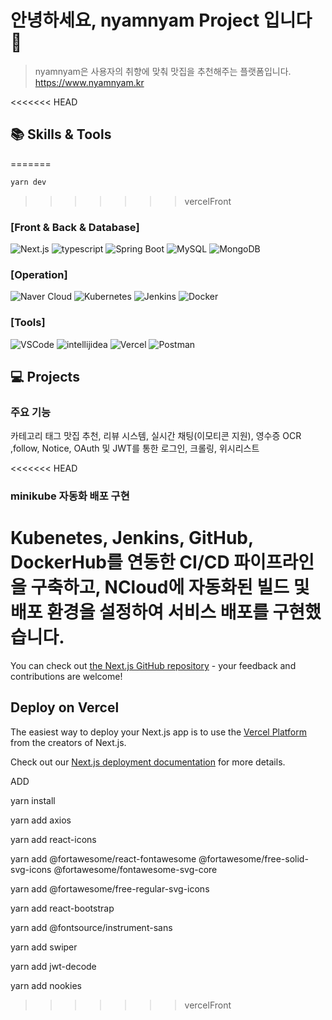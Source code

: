 # 안녕하세요, nyamnyam Project 입니다 👋

> nyamnyam은 사용자의 취향에 맞춰 맛집을 추천해주는 플랫폼입니다.  
> https://www.nyamnyam.kr


<<<<<<< HEAD
## 📚 Skills & Tools
=======
```bash
yarn dev
```
>>>>>>> vercelFront

### [Front & Back & Database]
![Next.js](https://img.shields.io/badge/-Next.js-000000?style=flat-square&logo=next.js&logoColor=white)
![typescript](https://img.shields.io/badge/-TypeScript-3178C6?style=flat-square&logo=ts&logoColor=white)
![Spring Boot](https://img.shields.io/badge/-Spring%20Boot-6DB33F?style=flat-square&logo=spring-boot&logoColor=white)
![MySQL](https://img.shields.io/badge/-mysql-4479A1?style=flat-square&logo=MySQL&logoColor=white)
![MongoDB](https://img.shields.io/badge/-MongoDB-47A248?style=flat-square&logo=MongoDB&logoColor=white)

### [Operation]
![Naver Cloud](https://img.shields.io/badge/-NCloud-03C75A?style=flat-square&logo=naver&logoColor=white)
![Kubernetes](https://img.shields.io/badge/-Kubernetes-326CE5?style=flat-square&logo=kubernetes&logoColor=white)
![Jenkins](https://img.shields.io/badge/-Jenkins-D24939?style=flat-square&logo=jenkins&logoColor=white)
![Docker](https://img.shields.io/badge/-Docker-2496ED?style=flat-square&logo=docker&logoColor=white)

### [Tools]
![VSCode](https://img.shields.io/badge/-VSCode-018EF5?style=flat-square&logo=vscode&logoColor=white)
![intellijidea](https://img.shields.io/badge/-Intellij-000000?style=flat-square&logo=intellijidea&logoColor=white)
![Vercel](https://img.shields.io/badge/-Vercel-000000?style=flat-square&logo=vercel&logoColor=white)
![Postman](https://img.shields.io/badge/-Postman-FF6C37?style=flat-square&logo=Postman&logoColor=white)


## 💻 Projects

### 주요 기능
카테고리 태그 맛집 추천, 리뷰 시스템, 실시간 채팅(이모티콘 지원), 영수증 OCR ,follow, Notice, OAuth 및 JWT를 통한 로그인, 크롤링, 위시리스트 

<<<<<<< HEAD
### minikube 자동화 배포 구현 
Kubenetes, Jenkins, GitHub, DockerHub를 연동한 CI/CD 파이프라인을 구축하고, NCloud에 자동화된 빌드 및 배포 환경을 설정하여 서비스 배포를 구현했습니다.  
=======
You can check out [the Next.js GitHub repository](https://github.com/vercel/next.js/) - your feedback and contributions are welcome!

## Deploy on Vercel

The easiest way to deploy your Next.js app is to use the [Vercel Platform](https://vercel.com/new?utm_medium=default-template&filter=next.js&utm_source=create-next-app&utm_campaign=create-next-app-readme) from the creators of Next.js.

Check out our [Next.js deployment documentation](https://nextjs.org/docs/deployment) for more details.


ADD 


yarn install

yarn add axios

yarn add react-icons

yarn add @fortawesome/react-fontawesome @fortawesome/free-solid-svg-icons @fortawesome/fontawesome-svg-core

yarn add @fortawesome/free-regular-svg-icons

yarn add react-bootstrap

yarn add @fontsource/instrument-sans

yarn add swiper

yarn add jwt-decode

yarn add nookies 
>>>>>>> vercelFront
